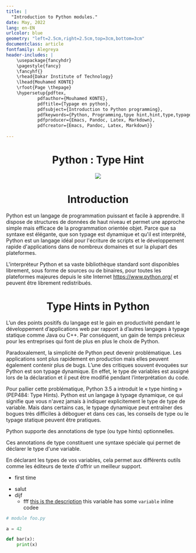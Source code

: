 ```yaml
---
title: |
  "Introduction to Python modules."
date: May, 2022
lang: en-EN
urlcolor: blue
geometry: "left=2.5cm,right=2.5cm,top=3cm,bottom=3cm"
documentclass: article
fontfamily: Alegreya
header-includes: |
    \usepackage{fancyhdr}
    \pagestyle{fancy}
    \fancyhf{}
    \rhead{Dakar Institute of Technology}
    \lhead{Mouhamed KONTE}
    \rfoot{Page \thepage}
    \hypersetup{pdftex,
            pdfauthor={Mouhamed KONTE},
            pdftitle={Typage en python},
            pdfsubject={Introduction to Python programming},
            pdfkeywords={Python, Programming,tpye hint,hint,type,typage},
            pdfproducer={Emacs, Pandoc, Latex, Markdown},
            pdfcreator={Emacs, Pandoc, Latex, Markdown}}
    
---
```


# <center>Python : Type Hint</center>
<p align="center">
  <img width="" height="" src="https://njqdev.gallerycdn.vsassets.io/extensions/njqdev/vscode-python-typehint/1.4.1/1603040363664/Microsoft.VisualStudio.Services.Icons.Default">
</p>

# <center>Introduction</center>
Python est un langage de programmation puissant et facile à apprendre. Il dispose de structures de données de haut niveau et permet une approche simple mais efficace de la programmation orientée objet. Parce que sa syntaxe est élégante, que son typage est dynamique et qu'il est interprété, Python est un langage idéal pour l'écriture de scripts et le développement rapide d'applications dans de nombreux domaines et sur la plupart des plateformes.

L'interpréteur Python et sa vaste bibliothèque standard sont disponibles librement, sous forme de sources ou de binaires, pour toutes les plateformes majeures depuis le site Internet https://www.python.org/ et peuvent être librement redistribués. 

# <center>Type Hints in Python</center>
L’un des points positifs du langage est le gain en productivité pendant le développement d’applications web par rapport à d’autres langages à typage statique comme Java ou C++. Par conséquent, un gain de temps précieux pour les entreprises qui font de plus en plus le choix de Python.

Paradoxalement, la simplicité de Python peut devenir problématique. Les applications sont plus rapidement en production mais elles peuvent également contenir plus de bugs. L’une des critiques souvent évoquées sur Python est son typage dynamique. En effet, le type de variables est assigné lors de la déclaration et il peut être modifié pendant l’interprétation du code.

Pour pallier cette problématique, Python 3.5 a introduit le « type hinting » (PEP484: Type Hints). 
Python est un langage à typage dynamique, ce qui signifie que vous n'avez jamais à indiquer explicitement le type de type de variable. Mais dans certains cas, le typage dynamique peut entraîner des bogues très difficiles à déboguer et dans ces cas, les conseils de type ou le typage statique peuvent être pratiques.

Python supporte des annotations de type (ou type hints) optionnelles.

Ces annotations de type constituent une syntaxe spéciale qui permet de déclarer le type d'une variable.

En déclarant les types de vos variables, cela permet aux différents outils comme les éditeurs de texte d'offrir un meilleur support.

- first time
* salut
* dijf
  * fff
[this is the description](https://google.com)
this variable has some `variable` inline codee

```python
# module foo.py

a = 42

def bar(x):
    print(x)
```
